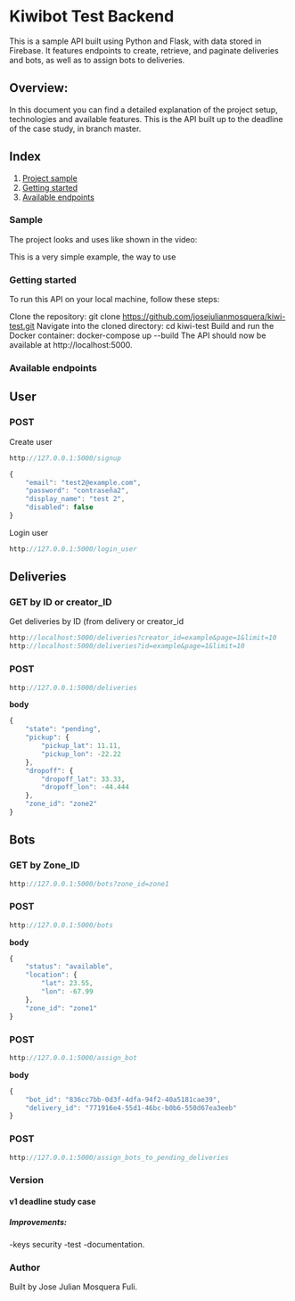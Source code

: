 # Kiwibot Test Backend

This is a sample API built using Python and Flask, with data stored in Firebase. It features endpoints to create, retrieve, and paginate deliveries and bots, as well as to assign bots to deliveries.

## Overview:

In this document you can find a detailed explanation of the project setup, technologies and available features.
This is the API built up to the deadline of the case study, in branch master.

## Index

1. [ Project sample ](#sample)
2. [ Getting started ](#getting-started)
3. [ Available endpoints ](#available-endpoints)

### Sample

The project looks and uses like shown in the video:

This is a very simple example, the way to use

### Getting started

To run this API on your local machine, follow these steps:

Clone the repository: git clone https://github.com/josejulianmosquera/kiwi-test.git
Navigate into the cloned directory: cd kiwi-test
Build and run the Docker container: docker-compose up --build
The API should now be available at http://localhost:5000.

### Available endpoints
## User
### POST 
Create user
```jsx
http://127.0.0.1:5000/signup
```
```jsx
{
    "email": "test2@example.com",
    "password": "contraseña2",
    "display_name": "test 2",
    "disabled": false
}
```
Login user
```jsx
http://127.0.0.1:5000/login_user
```
## Deliveries

### GET by ID or creator_ID
Get deliveries by ID (from delivery or creator_id
```jsx
http://localhost:5000/deliveries?creator_id=example&page=1&limit=10
http://localhost:5000/deliveries?id=example&page=1&limit=10
```

### POST

```jsx
http://127.0.0.1:5000/deliveries
```

**body**

```jsx
{
    "state": "pending",
    "pickup": {
        "pickup_lat": 11.11,
        "pickup_lon": -22.22
    },
    "dropoff": {
        "dropoff_lat": 33.33,
        "dropoff_lon": -44.444
    },
    "zone_id": "zone2"
}

```

## Bots

### GET by Zone_ID

```jsx
http://127.0.0.1:5000/bots?zone_id=zone1
```

### POST 

```jsx
http://127.0.0.1:5000/bots
```

**body**

```jsx
{
    "status": "available",
    "location": {
        "lat": 23.55,
        "lon": -67.99
    },
    "zone_id": "zone1"
}
```
### POST 

```jsx
http://127.0.0.1:5000/assign_bot
```

**body**

```jsx
{
    "bot_id": "836cc7bb-0d3f-4dfa-94f2-40a5181cae39",
    "delivery_id": "771916e4-55d1-46bc-b0b6-550d67ea3eeb"
}

```
### POST 

```jsx
http://127.0.0.1:5000/assign_bots_to_pending_deliveries
```

### Version

#### v1 deadline study case
##### Improvements:
  -keys security
  -test 
  -documentation.


### Author

Built by Jose Julian Mosquera Fuli.
